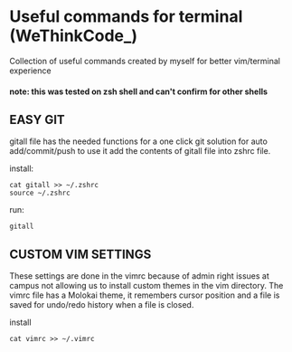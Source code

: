 # Useful commands for terminal \(WeThinkCode\_\)

Collection of useful commands created by myself for better vim/terminal experience

#### note: this was tested on zsh shell and can't confirm for other shells

## EASY GIT

gitall file has the needed functions for a one click git solution for auto add/commit/push
to use it add the contents of gitall file into zshrc file.

install:
```
cat gitall >> ~/.zshrc
source ~/.zshrc
```

run:
```
gitall
```

## CUSTOM VIM SETTINGS

These settings are done in the vimrc because of admin right issues at campus not allowing
us to install custom themes in the vim directory. The vimrc file has a Molokai theme, it remembers
cursor position and a file is saved for undo/redo history when a file is closed.

install
```
cat vimrc >> ~/.vimrc
```

